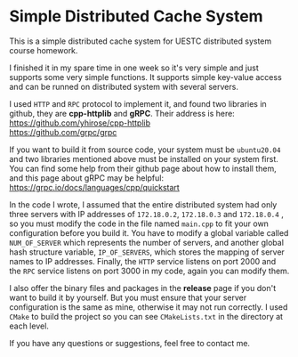 # Simple Distributed Cache System

This is a simple distributed cache system for UESTC distributed system course homework.

I finished it in my spare time in one week so it's very simple and just supports some very simple functions. It supports simple key-value access and can be runned on distributed system with several servers.

I used `HTTP` and `RPC` protocol to implement it, and found two libraries in github, they are **cpp-httplib** and **gRPC**. Their address is here:\
<https://github.com/yhirose/cpp-httplib>\
<https://github.com/grpc/grpc>

If you want to build it from source code, your system must be `ubuntu20.04` and two libraries mentioned above must be installed on your system first. You can find some help from their github page about how to install them, and this page about gRPC may be helpful:\
<https://grpc.io/docs/languages/cpp/quickstart>

In the code I wrote, I assumed that the entire distributed system had only three servers with IP addresses of `172.18.0.2`, `172.18.0.3` and `172.18.0.4` , so you must modify the code in the file named `main.cpp` to fit your own configuration before you build it. You have to modify a global variable called `NUM_OF_SERVER` which represents the number of servers, and another global hash structure variable, `IP_OF_SERVERS`, which stores the mapping of server names to IP addresses. Finally, the `HTTP` service listens on port 2000 and the `RPC` service listens on port 3000 in my code, again you can modify them.

I also offer the binary files and packages in the  **release** page if you don't want to build it by yourself. But you must ensure that your server configuration is the same as mine, otherwise it may not run correctly. I used `CMake` to build the project so you can see `CMakeLists.txt` in the directory at each level.

If you have any questions or suggestions, feel free to contact me.
